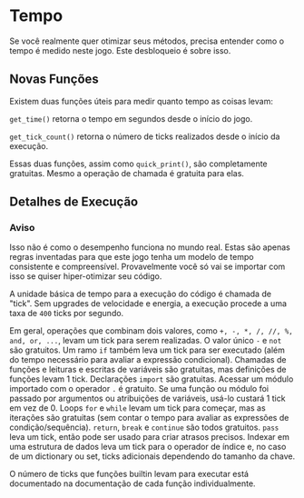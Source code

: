 # Tempo
Se você realmente quer otimizar seus métodos, precisa entender como o tempo é medido neste jogo. Este desbloqueio é sobre isso.

## Novas Funções
Existem duas funções úteis para medir quanto tempo as coisas levam:

`get_time()` retorna o tempo em segundos desde o início do jogo.

`get_tick_count()` retorna o número de ticks realizados desde o início da execução.

Essas duas funções, assim como `quick_print()`, são completamente gratuitas. Mesmo a operação de chamada é gratuita para elas.

## Detalhes de Execução

### Aviso
Isso não é como o desempenho funciona no mundo real. Estas são apenas regras inventadas para que este jogo tenha um modelo de tempo consistente e compreensível.
Provavelmente você só vai se importar com isso se quiser hiper-otimizar seu código.

A unidade básica de tempo para a execução do código é chamada de "tick". Sem upgrades de velocidade e energia, a execução procede a uma taxa de `400` ticks por segundo.

Em geral, operações que combinam dois valores, como `+, -, *, /, //, %, and, or, ...`, levam um tick para serem realizadas.
O valor único `-` e `not` são gratuitos.
Um ramo `if` também leva um tick para ser executado (além do tempo necessário para avaliar a expressão condicional).
Chamadas de funções e leituras e escritas de variáveis são gratuitas, mas definições de funções levam 1 tick.
Declarações `import` são gratuitas.
Acessar um módulo importado com o operador `.` é gratuito.
Se uma função ou módulo foi passado por argumentos ou atribuições de variáveis, usá-lo custará 1 tick em vez de 0.
Loops `for` e `while` levam um tick para começar, mas as iterações são gratuitas (sem contar o tempo para avaliar as expressões de condição/sequência).
`return`, `break` e `continue` são todos gratuitos.
`pass` leva um tick, então pode ser usado para criar atrasos precisos.
Indexar em uma estrutura de dados leva um tick para o operador de índice e, no caso de um dictionary ou set, ticks adicionais dependendo do tamanho da chave.

O número de ticks que funções builtin levam para executar está documentado na documentação de cada função individualmente.